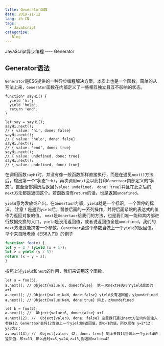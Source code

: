 ```yaml
---
title: Generator函数
date: 2019-11-12
lang: zh-CN
tags:
  - JavaScript
categorise:
  -Blog
---
```


JavaScript异步编程 ---- Generator

<!-- more -->

## Generator语法
`Generator`是ES6提供的一种异步编程解决方案，本质上也是一个函数。简单的从写法上来，`Generator`函数在内部定义了一些相互独立且互不影响的状态。

```JS
function* sayHi() {
  yield 'hi';
  yield 'helo';
  return 'end';
}

let say = sayHi();
sayHi.next();
// { value: 'hi', done: false}
sayHi.next();
// { value: 'helo', done: false}
sayHi.next();
// { value: 'end', done: true}
sayHi.next();
// { value: undefined, done: true}
sayHi.next();
// { value: undefined, done: true}
```
在调用函数`sayHi`时，并没有像一般函数那样直接执行，而是在遇见`next()`方法后，输出第一个“状态”--`hi`，再次调用`next`会以此打印`Genertaor`内部定义的“状态”。直至全部遍历后返回`{value: undefined， done: true}`并且在此之后的`next`方法都是返回这个。若函数没有`return`的话，也是返回`undefined`。

`yield`意为发放或产出。在`Genertaor`内部，`yield`就是一个标识，一个暂停的标识。
注意！是遇到`yield`后，暂停后面的一系列操作，并将后面紧跟的表达式的值作为返回对象的值。
`next`是`Genertaor`给我们的方法，也是我们唯一能和其内部进行数据交换的入口。`yield`是没用返回值，或者说返回值全是`undefined`。我们的`next`方法就能携带一个参数，`Genertaor`会这个参数当做上一个`yield`的返回值。
举个来自阮老师《ES6入门》的例子

```js
function* foo(x) {
let y = 2 * (yield (x + 1));
let z = yield (y / 3);
return (x + y + z);
}
```
按照上述`yield`和`next`的作用，我们来调用这个函数。
```JS
let a = foo(5);
a.next(); // Object{value:6, done:false}  第一次next只执行了yield后面的 x+1
a.next(); // Object{value:NaN, done:false} yield没有返回值，y为undefined
a.next(); // Object{value:NaN, done:true} 同上，z为undefined

let b = foo(5);
a.next(); //  Object{value:6, done:false} x+1
a.next(12); //  Object{vale:8, done: false} 这里我们通过next方法向内部注入参数12，Genertaor会将12当做上一个yield的返回值，即x+1的值，所以现在 y=2*12；y/3为8；
a.next(13); //  Object{value: 42, done: treu} 同上参数13当做上一个yield的返回值，即z=13，那么此时x=5,y=24,z=13,则返回value=42 
```
